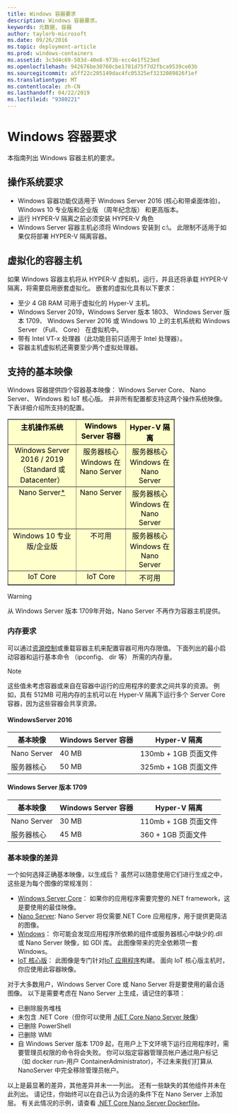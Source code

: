 ```yaml
---
title: Windows 容器要求
description: Windows 容器要求。
keywords: 元数据, 容器
author: taylorb-microsoft
ms.date: 09/26/2016
ms.topic: deployment-article
ms.prod: windows-containers
ms.assetid: 3c3d4c69-503d-40e8-973b-ecc4e1f523ed
ms.openlocfilehash: 942676be30760cbe1701d75f7d2fbca9539ce03b
ms.sourcegitcommit: a5ff22c205149dac4fc05325ef3232089826f1ef
ms.translationtype: MT
ms.contentlocale: zh-CN
ms.lasthandoff: 04/22/2019
ms.locfileid: "9380221"
---
```

# <a name="windows-container-requirements"></a>Windows 容器要求

本指南列出 Windows 容器主机的要求。

## <a name="os-requirements"></a>操作系统要求

- Windows 容器功能仅适用于 Windows Server 2016 (核心和带桌面体验)，Windows 10 专业版和企业版 （周年纪念版） 和更高版本。
- 运行 HYPER-V 隔离之前必须安装 HYPER-V 角色
- Windows Server 容器主机必须将 Windows 安装到 c:\。 此限制不适用于如果仅将部署 HYPER-V 隔离容器。

## <a name="virtualized-container-hosts"></a>虚拟化的容器主机

如果 Windows 容器主机将从 HYPER-V 虚拟机，运行，并且还将承载 HYPER-V 隔离，将需要启用嵌套虚拟化。 嵌套的虚拟化具有以下要求：

- 至少 4 GB RAM 可用于虚拟化的 Hyper-V 主机。
- Windows Server 2019，Windows Server 版本 1803、 Windows Server 版本 1709、 Windows Server 2016 或 Windows 10 上的主机系统和 Windows Server （Full、 Core） 在虚拟机中。
- 带有 Intel VT-x 处理器（此功能目前只适用于 Intel 处理器）。
- 容器主机虚拟机还需要至少两个虚拟处理器。

## <a name="supported-base-images"></a>支持的基本映像

Windows 容器提供四个容器基本映像： Windows Server Core、 Nano Server、 Windows 和 IoT 核心版。 并非所有配置都支持这两个操作系统映像。 下表详细介绍所支持的配置。

<table border="1" style="background-color:FFFFCC;border-collapse:collapse;border:1px solid FFCC00;color:000000;width:75%" cellpadding="5" cellspacing="5">
<thead>
<tr valign="top">
<th><center>主机操作系统</center></th>
<th><center>Windows Server 容器</center></th>
<th><center>Hyper-V 隔离</center></th>
</tr>
</thead>
<tbody>
<tr valign="top">
<td><center>Windows Server 2016 / 2019 （Standard 或 Datacenter）</center></td>
<td><center>服务器核心 Windows 在 Nano Server</center></td>
<td><center>服务器核心 Windows 在 Nano Server</center></td>
</tr>
<tr valign="top">
<td><center>Nano Server<a href="#warn-1">*</a></center></td>
<td><center> Nano Server</center></td>
<td><center>服务器核心 Windows 在 Nano Server</center></td>
</tr>
<tr valign="top">
<td><center>Windows 10 专业版/企业版</center></td>
<td><center>不可用</center></td>
<td><center>服务器核心 Windows 在 Nano Server</center></td>
</tr>
<tr valign="top">
<td><center>IoT Core</center></td>
<td><center>IoT Core</center></td>
<td><center>不可用</center></td>
</tr>
</tbody>
</table>

> [!WARNING]  
> 从 Windows Server 版本 1709年开始，Nano Server 不再作为容器主机提供。

### <a name="memory-requirements"></a>内存要求

可以通过[资源控制](https://docs.microsoft.com/en-us/virtualization/windowscontainers/manage-containers/resource-controls)或重载容器主机来配置容器可用内存限值。  下面列出的最小启动容器和运行基本命令 （ipconfig、 dir 等） 所需的内存量。

>[!NOTE]
>这些值未考虑容器或来自在容器中运行的应用程序的要求之间共享的资源。  例如，具有 512MB 可用内存的主机可以在 Hyper-V 隔离下运行多个 Server Core 容器，因为这些容器会共享资源。

#### <a name="windows-server-2016"></a>WindowsServer 2016

| 基本映像  | Windows Server 容器 | Hyper-V 隔离    |
| ----------- | ------------------------ | -------------------- |
| Nano Server | 40 MB                     | 130mb + 1GB 页面文件 |
| 服务器核心 | 50 MB                     | 325mb + 1GB 页面文件 |

#### <a name="windows-server-version-1709"></a>Windows Server 版本 1709

| 基本映像  | Windows Server 容器 | Hyper-V 隔离    |
| ----------- | ------------------------ | -------------------- |
| Nano Server | 30 MB                     | 110mb + 1GB 页面文件 |
| 服务器核心 | 45 MB                     | 360 + 1GB 页面文件 |

### <a name="base-image-differences"></a>基本映像的差异

一个如何选择正确基本映像，以生成后？ 虽然可以随意使用它们进行生成之中，这些是为每个图像的常规准则：

- [Windows Server Core](https://hub.docker.com/_/microsoft-windows-servercore)： 如果你的应用程序需要完整的.NET framework，这是要使用的最佳映像。
- [Nano Server](https://hub.docker.com/_/microsoft-windows-nanoserver): Nano Server 将仅需要.NET Core 应用程序，用于提供更简洁的图像。
- [Windows](https://hub.docker.com/_/microsoft-windowsfamily-windows)： 你可能会发现应用程序所依赖的组件或服务器核心中缺少的.dll 或 Nano Server 映像，如 GDI 库。 此图像带来的完全依赖项一套 Windows。
- [IoT 核心版](https://hub.docker.com/_/microsoft-windows-iotcore)： 此图像是专门针对[IoT 应用程序](https://developer.microsoft.com/en-us/windows/iot)构建。 面向 IoT 核心版主机时，你应使用此容器映像。

对于大多数用户，Windows Server Core 或 Nano Server 将是要使用的最合适图像。 以下是需要考虑在 Nano Server 上生成，请记住的事项：

- 已删除服务堆栈
- 未包含 .NET Core（但你可以使用 [.NET Core Nano Server 映像](https://hub.docker.com/r/microsoft/dotnet/)）
- 已删除 PowerShell
- 已删除 WMI
- 自 Windows Server 版本 1709 起，在用户上下文环境下运行应用程序时，需要管理员权限的命令将会失败。 你可以指定容器管理员帐户通过用户标记 （如 docker run-用户 ContainerAdministrator)，不过未来我们打算从 NanoServer 中完全移除管理员帐户。

以上是最显著的差异，其他差异并未一一列出。 还有一些缺失的其他组件并未在此列出。 请记住，你始终可以在自己认为合适的条件下在 Nano Server 上添加层。 有关此情况的示例，请查看 [.NET Core Nano Server Dockerfile](https://github.com/dotnet/dotnet-docker/blob/master/2.1/sdk/nanoserver-1803/amd64/Dockerfile)。